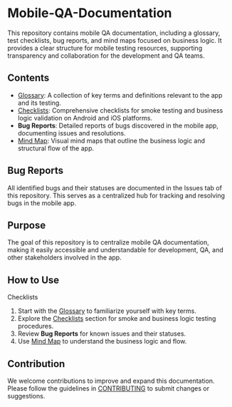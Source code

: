 # Mobile-QA-Documentation

This repository contains mobile QA documentation, including a glossary, test checklists, bug reports, and mind maps focused on business logic. It provides a clear structure for mobile testing resources, supporting transparency and collaboration for the development and QA teams.

## Contents

- [Glossary](Glossary/Glossary_ComiCoin.md): A collection of key terms and definitions relevant to the app and its testing.
- [Checklists](Checklists): Comprehensive checklists for smoke testing and business logic validation on Android and iOS platforms.
- **Bug Reports**: Detailed reports of bugs discovered in the mobile app, documenting issues and resolutions.
- [Mind Map](MindMaps/Mind_Map_ComiCoin_Mobile.pdf): Visual mind maps that outline the business logic and structural flow of the app.


## Bug Reports

All identified bugs and their statuses are documented in the Issues tab of this repository. This serves as a centralized hub for tracking and resolving bugs in the mobile app.

## Purpose

The goal of this repository is to centralize mobile QA documentation, making it easily accessible and understandable for development, QA, and other stakeholders involved in the app.

## How to Use
Checklists
1. Start with the [Glossary](Glossary/Glossary_ComiCoin.md) to familiarize yourself with key terms.
2. Explore the [Checklists](Checklists) section for smoke and business logic testing procedures.
3. Review **Bug Reports** for known issues and their statuses.
4. Use [Mind Map](MindMaps/Mind_Map_ComiCoin_Mobile.pdf) to understand the business logic and flow.

## Contribution

We welcome contributions to improve and expand this documentation. Please follow the guidelines in [CONTRIBUTING](CONTRIBUTING.md) to submit changes or suggestions.

